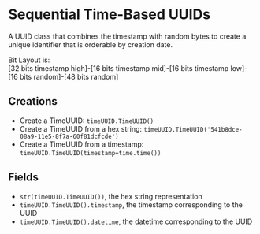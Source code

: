 Sequential Time-Based UUIDs
===========================

A UUID class that combines the timestamp with random bytes to create a unique
identifier that is orderable by creation date.  

Bit Layout is:  
[32 bits timestamp high]-[16 bits timestamp mid]-[16 bits timestamp low]-[16 bits random]-[48 bits random]

Creations
---------  
- Create a TimeUUID: `timeUUID.TimeUUID()`
- Create a TimeUUID from a hex string: `timeUUID.TimeUUID('541b8dce-08a9-11e5-8f7a-60f81dcfcde')`  
- Create a TimeUUID from a timestamp: `timeUUID.TimeUUID(timestamp=time.time())`  

Fields  
------  
- `str(timeUUID.TimeUUID())`, the hex string representation  
- `timeUUID.TimeUUID().timestamp`, the timestamp corresponding to the UUID    
- `timeUUID.TimeUUID().datetime`, the datetime corresponding to the UUID  
